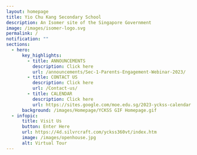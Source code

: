 ```yaml
---
layout: homepage
title: Yio Chu Kang Secondary School
description: An Isomer site of the Singapore Government
image: /images/isomer-logo.svg
permalink: /
notification: ""
sections:
  - hero:
      key_highlights:
        - title: ANNOUNCEMENTS
          description: Click here
          url: /announcements/Sec-1-Parents-Engagement-Webinar-2023/
        - title: CONTACT US
          description: Click here
          url: /Contact-us/
        - title: CALENDAR
          description: Click here
          url: https://sites.google.com/moe.edu.sg/2023-yckss-calendar
      background: /images/Homepage/YCKSS GIF Homepage.gif
  - infopic:
      title: Visit Us
      button: Enter Here
      url: https://4d.silvrcraft.com/yckss360vt/index.htm
      image: /images/openhouse.jpg
      alt: Virtual Tour
---
```

